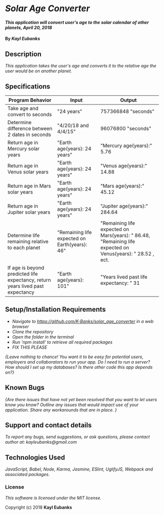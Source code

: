 # _Solar Age Converter_

#### _This application will convert user's age to the solar calendar of other planets, April 20, 2018_

#### By _**Kayl Eubanks**_

## Description

_This application takes the user's age and converts it to the relative age the user would be on another planet._

## Specifications
| Program Behavior | Input | Output |
|----------------|------|------|
| Take age and convert to seconds | "24 years" | 757366848 "seconds" |
| Determine difference between 2 dates in seconds | "4/20/18 and 4/4/15" | 96076800 "seconds" |
| Return age in Mercury solar years | "Earth age(years): 24 years" | "Mercury age(years):" 5.76 |
| Return age in Venus solar years | "Earth age(years): 24 years" | "Venus age(years):" 14.88 |
| Return age in Mars solar years | "Earth age(years): 24 years" | "Mars age(years):" 45.12 |
| Return age in Jupiter solar years | "Earth age(years): 24 years" | "Jupiter age(years):" 284.64 |
| Determine life remaining relative to each planet | "Remaining life expected on Earth(years): 46" | "Remaining life expected on Mars(years): " 86.48, "Remaining life expected on Venus(years): " 28.52 , ect. |
| If age is beyond predicted life expectancy, return years lived past expectancy | "Earth age(years): 101" | "Years lived past life expectancy: " 31 |

## Setup/Installation Requirements

* _Navigate to https://github.com/K-Banks/solar_age_converter in a web browser_
* _Clone the repository_
* _Open the folder in the terminal_
* _Run 'npm install' to retrieve all required packages_
* _FIX THIS PLEASE_

_{Leave nothing to chance! You want it to be easy for potential users, employers and collaborators to run your app. Do I need to run a server? How should I set up my databases? Is there other code this app depends on?}_

## Known Bugs

_{Are there issues that have not yet been resolved that you want to let users know you know?  Outline any issues that would impact use of your application.  Share any workarounds that are in place. }_

## Support and contact details

_To report any bugs, send suggestions, or ask questions, please contact author at:_
_kayleubanks@gmail.com_

## Technologies Used

_JavaScript, Babel, Node, Karma, Jasmine, ESlint, UglifyJS, Webpack and associated packages._

### License

*This software is licensed under the MIT license.*

Copyright (c) 2018 **Kayl Eubanks**
